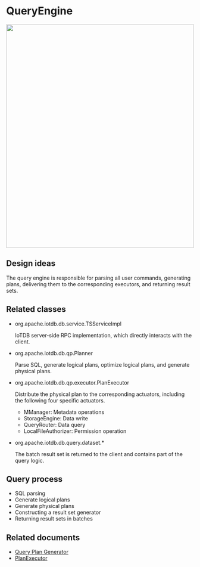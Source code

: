 <!--

    Licensed to the Apache Software Foundation (ASF) under one
    or more contributor license agreements.  See the NOTICE file
    distributed with this work for additional information
    regarding copyright ownership.  The ASF licenses this file
    to you under the Apache License, Version 2.0 (the
    "License"); you may not use this file except in compliance
    with the License.  You may obtain a copy of the License at
    
        http://www.apache.org/licenses/LICENSE-2.0
    
    Unless required by applicable law or agreed to in writing,
    software distributed under the License is distributed on an
    "AS IS" BASIS, WITHOUT WARRANTIES OR CONDITIONS OF ANY
    KIND, either express or implied.  See the License for the
    specific language governing permissions and limitations
    under the License.

-->

# QueryEngine

<img style="width:100%; max-width:800px; max-height:600px; margin-left:auto; margin-right:auto; display:block;" src="https://user-images.githubusercontent.com/19167280/73625242-f648a100-467e-11ea-921c-b954a3ecae7a.png">

## Design ideas

The query engine is responsible for parsing all user commands, generating plans, delivering them to the corresponding executors, and returning result sets.

## Related classes

* org.apache.iotdb.db.service.TSServiceImpl

  IoTDB server-side RPC implementation, which directly interacts with the client.

* org.apache.iotdb.db.qp.Planner

  Parse SQL, generate logical plans, optimize logical plans, and generate physical plans.

* org.apache.iotdb.db.qp.executor.PlanExecutor

  Distribute the physical plan to the corresponding actuators, including the following four specific actuators.

  * MManager: Metadata operations
  * StorageEngine: Data write
  * QueryRouter: Data query
  * LocalFileAuthorizer: Permission operation

* org.apache.iotdb.db.query.dataset.*

  The batch result set is returned to the client and contains part of the query logic.

## Query process

* SQL parsing
* Generate logical plans
* Generate physical plans
* Constructing a result set generator
* Returning result sets in batches

## Related documents

* [Query Plan Generator](../QueryEngine/Planner.md)
* [PlanExecutor](../QueryEngine/PlanExecutor.md)
